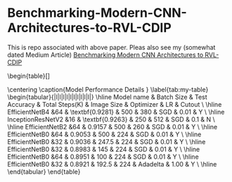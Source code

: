 # Benchmarking-Modern-CNN-Architectures-to-RVL-CDIP

This is repo associated with above paper. Pleas also see my (somewhat dated Medium Article) [Benchmarking Modern CNN Architectures to RVL-CDIP](https://medium.com/@jdegange85/benchmarking-modern-cnn-architectures-to-rvl-cdip-9dd0b7ec2955)

\begin{table}[]

\centering
\caption{Model Performance Details }
\label{tab:my-table}
\begin{tabular}{|l|l|l|l|l|l|l|l|l|l|}
\hline
Model name & Batch Size &  Test Accuracy & Total Steps(K) & Image Size & Optimizer & LR & Cutout
    \\ 
\hline
EfficientNetB4 &64 & \textbf{0.9281} & 500 & 380 & SGD & 0.01 & Y 
    \\
\hline
InceptionResNetV2 &16 &  \textbf{0.9263} & 250 & 512 & SGD & 0.1 & N
    \\
\hline
EfficientNetB2 &64 &  0.9157 & 500 & 260 & SGD & 0.01 & Y \\ \hline
EfficientNetB0 &64 &  0.9053 & 500 & 224 & SGD & 0.01 & Y \\ \hline
EfficientNetB0 &32 &  0.9036 & 247.5 & 224 & SGD & 0.01 & Y \\ \hline
EfficientNetB0 &32 &  0.8983 & 145 & 224 & SGD & 0.01 & Y \\ \hline
EfficientNetB0 &64 &  0.8951 & 100 & 224 & SGD & 0.01 & Y \\ \hline
EfficientNetB0 &32 &  0.8921 & 192.5 & 224 & Adadelta & 1.00 & Y \\ \hline
\end{tabular}
\end{table}
